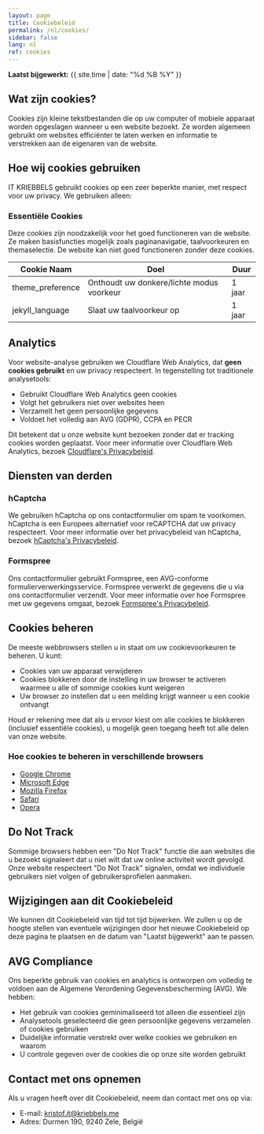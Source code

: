 ```yaml
---
layout: page
title: Cookiebeleid
permalink: /nl/cookies/
sidebar: false
lang: nl
ref: cookies
---
```

**Laatst bijgewerkt:** {{ site.time | date: "%d %B %Y" }}

## Wat zijn cookies?

Cookies zijn kleine tekstbestanden die op uw computer of mobiele apparaat worden opgeslagen wanneer u een website bezoekt. Ze worden algemeen gebruikt om websites efficiënter te laten werken en informatie te verstrekken aan de eigenaren van de website.

## Hoe wij cookies gebruiken

IT KRIEBBELS gebruikt cookies op een zeer beperkte manier, met respect voor uw privacy. We gebruiken alleen:

### Essentiële Cookies

Deze cookies zijn noodzakelijk voor het goed functioneren van de website. Ze maken basisfuncties mogelijk zoals paginanavigatie, taalvoorkeuren en themaselectie. De website kan niet goed functioneren zonder deze cookies.

| Cookie Naam | Doel | Duur |
|-------------|------|------|
| theme_preference | Onthoudt uw donkere/lichte modus voorkeur | 1 jaar |
| jekyll_language | Slaat uw taalvoorkeur op | 1 jaar |

## Analytics

Voor website-analyse gebruiken we Cloudflare Web Analytics, dat **geen cookies gebruikt** en uw privacy respecteert. In tegenstelling tot traditionele analysetools:

- Gebruikt Cloudflare Web Analytics geen cookies
- Volgt het gebruikers niet over websites heen
- Verzamelt het geen persoonlijke gegevens
- Voldoet het volledig aan AVG (GDPR), CCPA en PECR

Dit betekent dat u onze website kunt bezoeken zonder dat er tracking cookies worden geplaatst. Voor meer informatie over Cloudflare Web Analytics, bezoek [Cloudflare's Privacybeleid](https://www.cloudflare.com/privacypolicy/).

## Diensten van derden

### hCaptcha

We gebruiken hCaptcha op ons contactformulier om spam te voorkomen. hCaptcha is een Europees alternatief voor reCAPTCHA dat uw privacy respecteert. Voor meer informatie over het privacybeleid van hCaptcha, bezoek [hCaptcha's Privacybeleid](https://www.hcaptcha.com/privacy).

### Formspree

Ons contactformulier gebruikt Formspree, een AVG-conforme formulierverwerkingsservice. Formspree verwerkt de gegevens die u via ons contactformulier verzendt. Voor meer informatie over hoe Formspree met uw gegevens omgaat, bezoek [Formspree's Privacybeleid](https://formspree.io/legal/privacy-policy/).

## Cookies beheren

De meeste webbrowsers stellen u in staat om uw cookievoorkeuren te beheren. U kunt:
- Cookies van uw apparaat verwijderen
- Cookies blokkeren door de instelling in uw browser te activeren waarmee u alle of sommige cookies kunt weigeren
- Uw browser zo instellen dat u een melding krijgt wanneer u een cookie ontvangt

Houd er rekening mee dat als u ervoor kiest om alle cookies te blokkeren (inclusief essentiële cookies), u mogelijk geen toegang heeft tot alle delen van onze website.

### Hoe cookies te beheren in verschillende browsers

- [Google Chrome](https://support.google.com/chrome/answer/95647?hl=nl)
- [Microsoft Edge](https://support.microsoft.com/nl-nl/microsoft-edge/cookies-verwijderen-in-microsoft-edge-63947406-40ac-c3b8-57b9-2a946a29ae09)
- [Mozilla Firefox](https://support.mozilla.org/nl/kb/cookies-en-website-gegevens-wissen-firefox)
- [Safari](https://support.apple.com/nl-nl/guide/safari/sfri11471/mac)
- [Opera](https://help.opera.com/en/latest/web-preferences/#cookies)

## Do Not Track

Sommige browsers hebben een "Do Not Track" functie die aan websites die u bezoekt signaleert dat u niet wilt dat uw online activiteit wordt gevolgd. Onze website respecteert "Do Not Track" signalen, omdat we individuele gebruikers niet volgen of gebruikersprofielen aanmaken.

## Wijzigingen aan dit Cookiebeleid

We kunnen dit Cookiebeleid van tijd tot tijd bijwerken. We zullen u op de hoogte stellen van eventuele wijzigingen door het nieuwe Cookiebeleid op deze pagina te plaatsen en de datum van "Laatst bijgewerkt" aan te passen.

## AVG Compliance

Ons beperkte gebruik van cookies en analytics is ontworpen om volledig te voldoen aan de Algemene Verordening Gegevensbescherming (AVG). We hebben:

- Het gebruik van cookies geminimaliseerd tot alleen die essentieel zijn
- Analysetools geselecteerd die geen persoonlijke gegevens verzamelen of cookies gebruiken
- Duidelijke informatie verstrekt over welke cookies we gebruiken en waarom
- U controle gegeven over de cookies die op onze site worden gebruikt

## Contact met ons opnemen

Als u vragen heeft over dit Cookiebeleid, neem dan contact met ons op via:
- E-mail: [kristof.it@kriebbels.me](mailto:kristof.it@kriebbels.me)
- Adres: Durmen 190, 9240 Zele, België